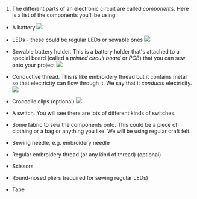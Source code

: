 1. The different parts of an electronic circuit are called *components*. Here is a list of the components you'll be using:
 * A battery
 ![](/assets/batteries_140_289_650.png) 
 * LEDs - these could be regular LEDs or sewable ones
 ![](/assets/LEDs_mix_200_363_650.png)
 * Sewable battery holder. This is a battery holder that's attached to a special board (called a *printed circuit board* or *PCB*) that you can sew onto your project 
 ![](/assets/battery_holders_180_235_650.png)
 
 * Conductive thread. This is like embroidery thread but it contains metal so that electricity can flow through it. We say that it *conducts* electricity.
 ![](/assets/thread_small.png)
 * Crocodile clips (optional)
 ![](/assets/crocs_300_328_650.png)
 * A switch. You will see there are lots of different kinds of switches.
 * Some fabric to sew the components onto. This could be a piece of clothing or a bag or anything you like. We will be using regular craft felt.
 * Sewing needle, e.g. embroidery needle
 * Regular embroidery thread (or any kind of thread) (optional)
 * Scissors
 * Round-nosed pliers (required for sewing regular LEDs)
 * Tape
 